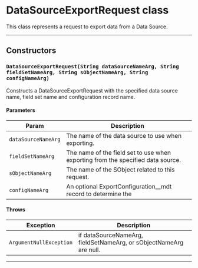 # DataSourceExportRequest class

This class represents a request to export data from a Data Source.

---
## Constructors
### `DataSourceExportRequest(String dataSourceNameArg, String fieldSetNameArg, String sObjectNameArg, String configNameArg)`

Constructs a DataSourceExportRequest with the specified data source name, field set name and configuration record name.
#### Parameters
|Param|Description|
|-----|-----------|
|`dataSourceNameArg` |  The name of the data source to use when exporting. |
|`fieldSetNameArg` |  The name of the field set to use when exporting from the specified data source. |
|`sObjectNameArg` |  The name of the SObject related to this request. |
|`configNameArg` |  An optional ExportConfiguration__mdt record to determine the |

#### Throws
|Exception|Description|
|---------|-----------|
|`ArgumentNullException` |  if dataSourceNameArg, fieldSetNameArg, or sObjectNameArg are null. |

---
